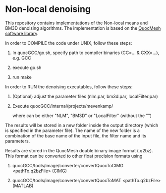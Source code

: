 # Non-local denoising
This repository contains implementations of the Non-local means and BM3D denoising algorithms.
The implementation is based on the [QuocMesh software library](http://numod.ins.uni-bonn.de/software/quocmesh/).

In order to COMPILE the code under UNIX, follow these steps:

1) In quocGCC/go.sh, specify path to compiler binaries (CC=... & CXX=...), e.g. GCC

2) execute go.sh

3) run make

In order to RUN the denoising executables, follow these steps:

1) (Optional) adjust the parameter files (nlm.par, bm3d.par, localFilter.par)

2) Execute quocGCC/internal/projects/mevenkamp/<Filter> <pathToParameterFile>

   where <Filter> can be either "NLM", "BM3D" or "LocalFilter" (without the "")

The results will be stored in a new folder inside the output directory (which is specified in the parameter file).
The name of the new folder is a combination of the base name of the input file, the filter name and its parameters.

Results are stored in the QuocMesh double binary image format (.q2bz). This format can be converted to other float precision formats using

1) quocGCC/tools/image/converter/convertQuocToCIMG <pathTo.q2bzFile>      (CIMG) 

2) quocGCC/tools/image/converter/convertQuocToMAT <pathTo.q2bzFile>       (MATLAB)
